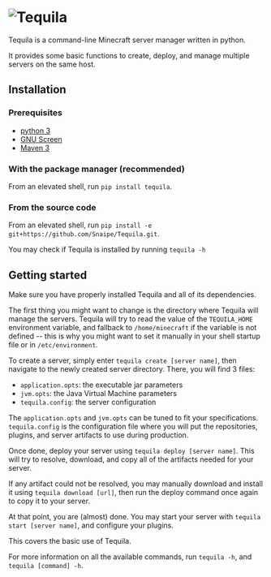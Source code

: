 ![Tequila][logo]
================

Tequila is a command-line Minecraft server manager written in python.

It provides some basic functions to create, deploy, and manage multiple servers on the same host.

## Installation

### Prerequisites

* [python 3][python]
* [GNU Screen][screen]
* [Maven 3][maven]

### With the package manager (recommended)

From an elevated shell, run `pip install tequila`.

### From the source code

From an elevated shell, run `pip install -e git+https://github.com/Snaipe/Tequila.git`.

You may check if Tequila is installed by running `tequila -h`

## Getting started

Make sure you have properly installed Tequila and all of its dependencies.

The first thing you might want to change is the directory where Tequila will manage the servers. 
Tequila will try to read the value of the `TEQUILA_HOME` environment variable, and fallback to `/home/minecraft`
if the variable is not defined -- this is why you might want to set it manually in your shell startup file or in 
`/etc/environment`.

To create a server, simply enter `tequila create [server name]`, then navigate to the newly created server directory.
There, you will find 3 files:

* `application.opts`: the executable jar parameters
* `jvm.opts`: the Java Virtual Machine parameters
* `tequila.config`: the server configuration

The `application.opts` and `jvm.opts` can be tuned to fit your specifications.
`tequila.config` is the configuration file where you will put the repositories, plugins, and server artifacts to use
during production.

Once done, deploy your server using `tequila deploy [server name]`. This will try to resolve, download, and copy all of
the artifacts needed for your server.

If any artifact could not be resolved, you may manually download and install it using `tequila download [url]`, then run
the deploy command once again to copy it to your server.

At that point, you are (almost) done. You may start your server with `tequila start [server name]`, and configure your plugins.

This covers the basic use of Tequila.

For more information on all the available commands, run `tequila -h`, and `tequila [command] -h`.


[logo]: ../graphics/logo.png?raw=true
[python]: https://www.python.org/
[screen]: http://www.gnu.org/software/screen/
[maven]: http://maven.apache.org/